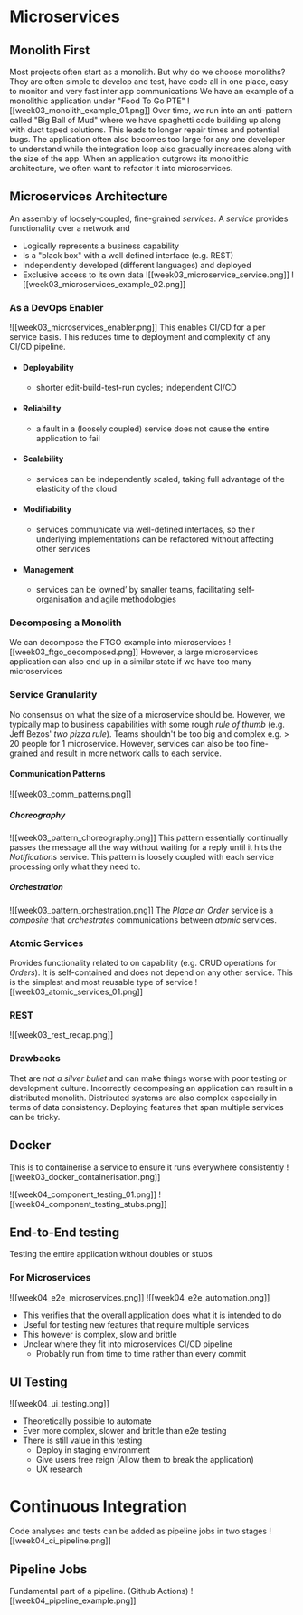 # Microservices
## Monolith First
Most projects often start as a monolith. But why do we choose monoliths?
They are often simple to develop and test, have code all in one place, easy to monitor and very fast inter app communications
We have an example of a monolithic application under "Food To Go PTE"
![[week03_monolith_example_01.png]]
Over time, we run into an anti-pattern called "Big Ball of Mud" where we have spaghetti code building up along with duct taped solutions. This leads to longer repair times and potential bugs.
The application often also becomes too large for any one developer to understand while the integration loop also gradually increases along with the size of the app.
When an application outgrows its monolithic architecture, we often want to refactor it into microservices.
## Microservices Architecture
An assembly of loosely-coupled, fine-grained _services_.
A _service_ provides functionality over a network and
- Logically represents a business capability
- Is a "black box" with a well defined interface (e.g. REST)
- Independently developed (different languages) and deployed
- Exclusive access to its own data
![[week03_microservice_service.png]]
![[week03_microservices_example_02.png]]
### As a DevOps Enabler
![[week03_microservices_enabler.png]]
This enables CI/CD for a per service basis. This reduces time to deployment and complexity of any CI/CD pipeline.
- #### Deployability
	- shorter edit-build-test-run cycles; independent CI/CD
- #### Reliability
	-   a fault in a (loosely coupled) service does not cause the entire application to fail
- #### Scalability
	- services can be independently scaled, taking full advantage of the elasticity of the cloud
- #### Modifiability
	- services communicate via well-defined interfaces, so their underlying implementations can be refactored without affecting other services
- #### Management
	- services can be ‘owned’ by smaller teams, facilitating self-organisation and agile methodologies
### Decomposing a Monolith
We can decompose the FTGO example into microservices
![[week03_ftgo_decomposed.png]]
However, a large microservices application can also end up in a similar state if we have too many microservices
### Service Granularity
No consensus on what the size of a microservice should be. However, we typically map to business capabilities with some rough _rule of thumb_ (e.g. Jeff Bezos' *two pizza rule*).
Teams shouldn't be too big and complex e.g. > 20 people for 1 microservice.
However, services can also be too fine-grained and result in more network calls to each service.
#### Communication Patterns
![[week03_comm_patterns.png]]
##### Choreography
![[week03_pattern_choreography.png]]
This pattern essentially continually passes the message all the way without waiting for a reply until it hits the *Notifications* service. This pattern is loosely coupled with each service processing only what they need to.
##### Orchestration
![[week03_pattern_orchestration.png]]
The _Place an Order_ service is a _composite_ that _orchestrates_ communications between _atomic_ services.
### Atomic Services
Provides functionality related to on capability (e.g. CRUD operations for _Orders_). It is self-contained and does not depend on any other service. This is the simplest and most reusable type of service
![[week03_atomic_services_01.png]]
### REST
![[week03_rest_recap.png]]
### Drawbacks
Thet are _not a silver bullet_ and can make things worse with poor testing or development culture.
Incorrectly decomposing an application can result in a distributed monolith.
Distributed systems are also complex especially in terms of data consistency.
Deploying features that span multiple services can be tricky.
## Docker
This is to containerise a service to ensure it runs everywhere consistently
![[week03_docker_containerisation.png]]

![[week04_component_testing_01.png]]
![[week04_component_testing_stubs.png]]
## End-to-End testing
Testing the entire application without doubles or stubs
### For Microservices
![[week04_e2e_microservices.png]]
![[week04_e2e_automation.png]]
- This verifies that the overall application does what it is intended to do
- Useful for testing new features that require multiple services
- This however is complex, slow and brittle
- Unclear where they fit into microservices CI/CD pipeline
	- Probably run from time to time rather than every commit
## UI Testing
![[week04_ui_testing.png]]
- Theoretically possible to automate
- Ever more complex, slower and brittle than e2e testing
- There is still value in this testing
	- Deploy in staging environment
	- Give users free reign (Allow them to break the application)
	- UX research
# Continuous Integration
Code analyses and tests can be added as pipeline jobs in two stages
![[week04_ci_pipeline.png]]
## Pipeline Jobs
Fundamental part of a pipeline. (Github Actions)
![[week04_pipeline_example.png]]
